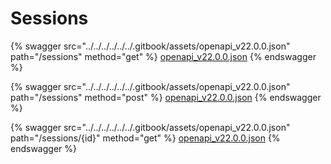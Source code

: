 # Sessions

{% swagger src="../../../../../../.gitbook/assets/openapi_v22.0.0.json" path="/sessions" method="get" %}
[openapi_v22.0.0.json](../../../../../../.gitbook/assets/openapi_v22.0.0.json)
{% endswagger %}

{% swagger src="../../../../../../.gitbook/assets/openapi_v22.0.0.json" path="/sessions" method="post" %}
[openapi_v22.0.0.json](../../../../../../.gitbook/assets/openapi_v22.0.0.json)
{% endswagger %}

{% swagger src="../../../../../../.gitbook/assets/openapi_v22.0.0.json" path="/sessions/{id}" method="get" %}
[openapi_v22.0.0.json](../../../../../../.gitbook/assets/openapi_v22.0.0.json)
{% endswagger %}
